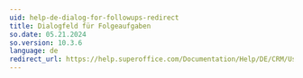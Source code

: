 ```yaml
---
uid: help-de-dialog-for-followups-redirect
title: Dialogfeld für Folgeaufgaben
so.date: 05.21.2024
so.version: 10.3.6
language: de
redirect_url: https://help.superoffice.com/Documentation/Help/DE/CRM/UserHelp/index.htm#t=StandardCRM%2Fchap02%2FDialog_for_followups.htm
---
```

